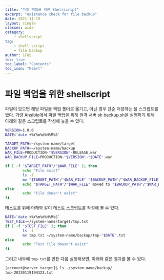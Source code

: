 ```yaml
---
title: "파일 백업을 위한 Shellscript"
excerpt: "existence check for file backup"
date: 2021-11-19
layout: single
classes: wide
category:
    - shellscript
tag:
    - shell script
    - file backup
author: 1FeS
toc: true
toc_label: "Contents"
toc_icon: "heart"
---
```


# 파일 백업을 위한 shellscript

파일이 있으면 해당 파일을 백업 폴더로 옮기고, 아닌 경우 단순 저장하는 쉘 스크립트를 짰다. 가령 Ansible에서 파일 백업을 위해 원격 서버 sh backup.sh을 실행하기 위해 아래와 같은 스크립트를 작성해 놓을 수 있다.

```sh
VERSION=1.0.0
DATE=`date +%Y%m%d%H%M%S`

TARGET_PATH=~/system-name/target
BACKUP_PATH=~/system-name/backup
WAR_FILE=PRODUCTION-"$VERSION"-RELEASE.war
WAR_BACKUP_FILE=PRODUCTION-"$VERSION"-"$DATE".war

if [ -f "$TARGET_PATH"/"$WAR_FILE" ]; then
        echo "File exist"
        ls -l
        mv "$TARGET_PATH"/"$WAR_FILE" "$BACKUP_PATH"/"$WAR_BACKUP_FILE"
        echo "$TARGET_PATH"/"$WAR_FILE" moved to "$BACKUP_PATH"/"$WAR_BACKUP_FILE"
else
        echo "File doesn't exist"
fi
```

테스트를 위해 아래와 같이 테스트 스크립트를 작성해 볼 수 있다.

```sh
DATE=`date +%Y%m%d%H%M%S`
TEST_FILE=~/system-name/target/tmp.txt
if [ -f "$TEST_FILE" ]; then
        ls -l
        mv tmp.txt ~/system-name/backup/tmp-"$DATE".txt
else
        echo "Test File doesn't exist"
fi
```

그리고 내부에 `tmp.txt`를 만든 다음 실행해보면, 아래와 같은 결과를 볼 수 있다.

```sh
[account@server target]$ ls ~/system-name/backup/
tmp-20230119194123.txt
```